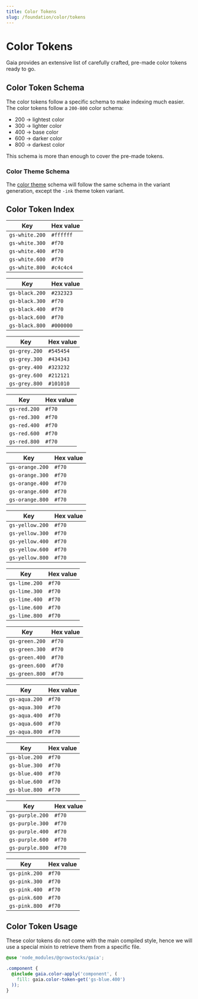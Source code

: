 ```yaml
---
title: Color Tokens
slug: /foundation/color/tokens
---
```

# Color Tokens
Gaia provides an extensive list of carefully crafted, pre-made color tokens ready to go.

## Color Token Schema
The color tokens follow a specific schema to make indexing much easier. The color tokens follow a `200-800` color schema:

- 200 → lightest color
- 300 → lighter color
- 400 → base color
- 600 → darker color
- 800 → darkest color

This schema is more than enough to cover the pre-made tokens.

### Color Theme Schema
The [color theme](../theme.md) schema will follow the same schema in the variant generation, except the `-ink` theme token variant.

## Color Token Index
| Key            | Hex value |
|----------------|-----------|
| `gs-white.200` | `#ffffff` |
| `gs-white.300` | `#f70`    |
| `gs-white.400` | `#f70`    |
| `gs-white.600` | `#f70`    |
| `gs-white.800` | `#c4c4c4` |

| Key            | Hex value |
|----------------|-----------|
| `gs-black.200` | `#232323` |
| `gs-black.300` | `#f70`    |
| `gs-black.400` | `#f70`    |
| `gs-black.600` | `#f70`    |
| `gs-black.800` | `#000000` |

| Key           | Hex value |
|---------------|-----------|
| `gs-grey.200` | `#545454` |
| `gs-grey.300` | `#434343` |
| `gs-grey.400` | `#323232` |
| `gs-grey.600` | `#212121` |
| `gs-grey.800` | `#101010` |

| Key          | Hex value |
|--------------|-----------|
| `gs-red.200` | `#f70`    |
| `gs-red.300` | `#f70`    |
| `gs-red.400` | `#f70`    |
| `gs-red.600` | `#f70`    |
| `gs-red.800` | `#f70`    |

| Key             | Hex value |
|-----------------|-----------|
| `gs-orange.200` | `#f70`    |
| `gs-orange.300` | `#f70`    |
| `gs-orange.400` | `#f70`    |
| `gs-orange.600` | `#f70`    |
| `gs-orange.800` | `#f70`    |

| Key             | Hex value |
|-----------------|-----------|
| `gs-yellow.200` | `#f70`    |
| `gs-yellow.300` | `#f70`    |
| `gs-yellow.400` | `#f70`    |
| `gs-yellow.600` | `#f70`    |
| `gs-yellow.800` | `#f70`    |

| Key           | Hex value |
|---------------|-----------|
| `gs-lime.200` | `#f70`    |
| `gs-lime.300` | `#f70`    |
| `gs-lime.400` | `#f70`    |
| `gs-lime.600` | `#f70`    |
| `gs-lime.800` | `#f70`    |

| Key            | Hex value |
|----------------|-----------|
| `gs-green.200` | `#f70`    |
| `gs-green.300` | `#f70`    |
| `gs-green.400` | `#f70`    |
| `gs-green.600` | `#f70`    |
| `gs-green.800` | `#f70`    |

| Key           | Hex value |
|---------------|-----------|
| `gs-aqua.200` | `#f70`    |
| `gs-aqua.300` | `#f70`    |
| `gs-aqua.400` | `#f70`    |
| `gs-aqua.600` | `#f70`    |
| `gs-aqua.800` | `#f70`    |

| Key           | Hex value |
|---------------|-----------|
| `gs-blue.200` | `#f70`    |
| `gs-blue.300` | `#f70`    |
| `gs-blue.400` | `#f70`    |
| `gs-blue.600` | `#f70`    |
| `gs-blue.800` | `#f70`    |

| Key             | Hex value |
|-----------------|-----------|
| `gs-purple.200` | `#f70`    |
| `gs-purple.300` | `#f70`    |
| `gs-purple.400` | `#f70`    |
| `gs-purple.600` | `#f70`    |
| `gs-purple.800` | `#f70`    |

| Key           | Hex value |
|---------------|-----------|
| `gs-pink.200` | `#f70`    |
| `gs-pink.300` | `#f70`    |
| `gs-pink.400` | `#f70`    |
| `gs-pink.600` | `#f70`    |
| `gs-pink.800` | `#f70`    |

## Color Token Usage
These color tokens do not come with the main compiled style, hence we will use a special mixin to retrieve them from a specific file.

```scss
@use 'node_modules/@growstocks/gaia';

.component {
  @include gaia.color-apply('component', (
    fill: gaia.color-token-get('gs-blue.400')
  ));
}
```
